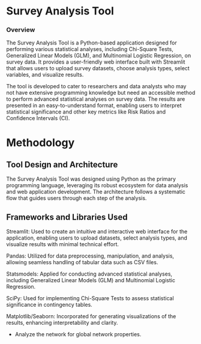 <h1>Survey Analysis Tool</h1>
<h3> Overview </h3>
<p1>The Survey Analysis Tool is a Python-based application designed for performing various statistical analyses,
  including Chi-Square Tests, Generalized Linear Models (GLM), and Multinomial Logistic Regression, on survey data.
  It provides a user-friendly web interface built with Streamlit that allows users 
  to upload survey datasets, choose analysis types, select variables, and visualize results.</p1>

<p>The tool is developed to cater to researchers and data analysts who may not have extensive programming
knowledge but need an accessible method to perform advanced statistical analyses on survey data. The results 
are presented in an easy-to-understand format, enabling users to interpret statistical significance and other key metrics like Risk Ratios and Confidence 
Intervals (CI). </p1>
<h1>Methodology</h1>

<h2>Tool Design and Architecture</h2>

<p>The Survey Analysis Tool was designed using Python as the primary programming language, leveraging its robust ecosystem for data analysis and web application development. The architecture follows a systematic flow that guides users through each step of the analysis.</p>

<h2>Frameworks and Libraries Used </h2>

<p>Streamlit: Used to create an intuitive and interactive web interface for the application, enabling users to upload datasets, select analysis types, and visualize results with minimal technical effort.</p>

<p>Pandas: Utilized for data preprocessing, manipulation, and analysis, allowing seamless handling of tabular data such as CSV files.</p>

<p>Statsmodels: Applied for conducting advanced statistical analyses, including Generalized Linear Models (GLM) and Multinomial Logistic Regression.</p>

<p>SciPy: Used for implementing Chi-Square Tests to assess statistical significance in contingency tables.</p>

<p>Matplotlib/Seaborn: Incorporated for generating visualizations of the results, enhancing interpretability and clarity.</p>

<ul>
  <li>Analyze the network for global network properties.</li>
